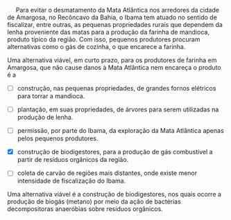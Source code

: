 

     Para evitar o desmatamento da Mata Atlântica nos arredores da cidade de Amargosa, no Recôncavo da Bahia, o Ibama tem atuado no sentido de fiscalizar, entre outras, as pequenas propriedades rurais que dependem da lenha proveniente das matas para a produção da farinha de mandioca, produto típico da região. Com isso, pequenos produtores procuram alternativas como o gás de cozinha, o que encarece a farinha.

Uma alternativa viável, em curto prazo, para os produtores de farinha em Amargosa, que não cause danos à Mata Atlântica nem encareça o produto é a



- [ ] construção, nas pequenas propriedades, de grandes fornos elétricos para torrar a mandioca.
- [ ] plantação, em suas propriedades, de árvores para serem utilizadas na produção de lenha.
- [ ] permissão, por parte do Ibama, da exploração da Mata Atlântica apenas pelos pequenos produtores.
- [x] construção de biodigestores, para a produção de gás combustível a partir de resíduos orgânicos da região.
- [ ] coleta de carvão de regiões mais distantes, onde existe menor intensidade de fiscalização do Ibama.


Uma alternativa viável é a construção de biodigestores, nos quais ocorre a produção de biogás (metano) por meio da ação de bactérias decompositoras anaeróbias sobre resíduos orgânicos.

        